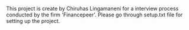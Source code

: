 This project is create by Chiruhas Lingamaneni for a interview process conducted by the firm 'Financepeer'.
Please go through setup.txt file for setting up the project.
